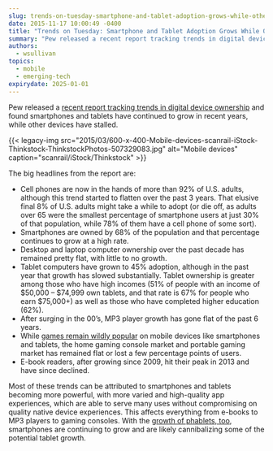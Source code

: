 ```yaml
---
slug: trends-on-tuesday-smartphone-and-tablet-adoption-grows-while-other-digital-devices-slump
date: 2015-11-17 10:00:49 -0400
title: "Trends on Tuesday: Smartphone and Tablet Adoption Grows While Other Digital Devices Slump"
summary: "Pew released a recent report tracking trends in digital device ownership and found smartphones and tablets have continued to grow in recent years, while other devices have stalled."
authors:
  - wsullivan
topics:
  - mobile
  - emerging-tech
expirydate: 2025-01-01
---
```


Pew released a [recent report tracking trends in digital device ownership](http://www.pewinternet.org/2015/10/29/technology-device-ownership-2015/) and found smartphones and tablets have continued to grow in recent years, while other devices have stalled.

{{< legacy-img src="2015/03/600-x-400-Mobile-devices-scanrail-iStock-Thinkstock-ThinkstockPhotos-507329083.jpg" alt="Mobile devices" caption="scanrail/iStock/Thinkstock" >}}

The big headlines from the report are:

- Cell phones are now in the hands of more than 92% of U.S. adults, although this trend started to flatten over the past 3 years. That elusive final 8% of U.S. adults might take a while to adopt (or die off, as adults over 65 were the smallest percentage of smartphone users at just 30% of that population, while 78% of them have a cell phone of some sort).
- Smartphones are owned by 68% of the population and that percentage continues to grow at a high rate.
- Desktop and laptop computer ownership over the past decade has remained pretty flat, with little to no growth.
- Tablet computers have grown to 45% adoption, although in the past year that growth has slowed substantially. Tablet ownership is greater among those who have high incomes (51% of people with an income of $50,000 &#8211; $74,999 own tablets, and that rate is 67% for people who earn $75,000+) as well as those who have completed higher education (62%).
- After surging in the 00’s, MP3 player growth has gone flat of the past 6 years.
- While [games remain wildly popular](https://digital.gov/2015/09/01/trends-on-tuesday-mobile-messaging-and-social-app-research-released/) on mobile devices like smartphones and tablets, the home gaming console market and portable gaming market has remained flat or lost a few percentage points of users.
- E-book readers, after growing since 2009, hit their peak in 2013 and have since declined.

Most of these trends can be attributed to smartphones and tablets becoming more powerful, with more varied and high-quality app experiences, which are able to serve many uses without compromising on quality native device experiences. This affects everything from e-books to MP3 players to gaming consoles. With the [growth of phablets, too](https://digital.gov/2014/11/04/trends-on-tuesday-phablets-to-top-tablets-in-2015/), smartphones are continuing to grow and are likely cannibalizing some of the potential tablet growth.
